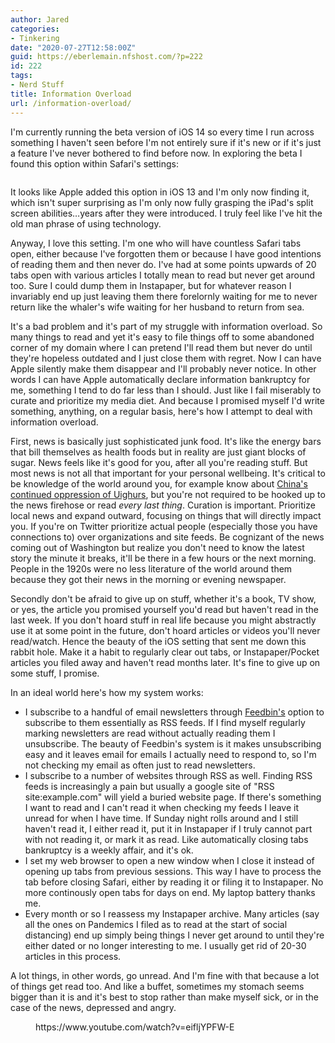 ```yaml
---
author: Jared
categories:
- Tinkering
date: "2020-07-27T12:58:00Z"
guid: https://eberlemain.nfshost.com/?p=222
id: 222
tags:
- Nerd Stuff
title: Information Overload
url: /information-overload/
---
```

<!-- wp:paragraph -->
<p>I'm currently running the beta version of iOS 14 so every time I run across something I haven't seen before I'm not entirely sure if it's new or if it's just a feature I've never bothered to find before now. In exploring the beta I found this option within Safari's settings:</p>
<!-- /wp:paragraph -->

<!-- wp:image {"id":74,"sizeSlug":"large","linkDestination":"none"} -->
<figure class="wp-block-image size-large"><img src="http://eberlemain.nfshost.com/wp-content/uploads/2021/07/autoclose.jpeg" alt="" class="wp-image-74"/></figure>
<!-- /wp:image -->

<!-- wp:paragraph -->
<p>It looks like Apple added this option in iOS 13 and I'm only now finding it, which isn't super surprising as I'm only now fully grasping the iPad's split screen abilities…years after they were introduced. I truly feel like I've hit the old man phrase of using technology.</p>
<!-- /wp:paragraph -->

<!-- wp:paragraph -->
<p>Anyway, I love this setting. I'm one who will have countless Safari tabs open, either because I've forgotten them or because I have good intentions of reading them and then never do. I've had at some points upwards of 20 tabs open with various articles I totally mean to read but never get around too. Sure I could dump them in Instapaper, but for whatever reason I invariably end up just leaving them there forelornly waiting for me to never return like the whaler's wife waiting for her husband to return from sea.</p>
<!-- /wp:paragraph -->

<!-- wp:paragraph -->
<p>It's a bad problem and it's part of my struggle with information overload. So many things to read and yet it's easy to file things off to some abandoned corner of my domain where I can pretend I'll read them but never do until they're hopeless outdated and I just close them with regret. Now I can have Apple silently make them disappear and I'll probably never notice. In other words I can have Apple automatically declare information bankruptcy for me, something I tend to do far less than I should. Just like I fail miserably to curate and prioritize my media diet. And because I promised myself I'd write something, anything, on a regular basis, here's how I attempt to deal with information overload.</p>
<!-- /wp:paragraph -->

<!-- wp:paragraph -->
<p>First, news is basically just sophisticated junk food. It's like the energy bars that bill themselves as health foods but in reality are just giant blocks of sugar. News feels like it's good for you, after all you're reading stuff. But most news is not all that important for your personal wellbeing. It's critical to be knowledge of the world around you, for example know about <a href="https://www.youtube.com/watch?v=17oCQakzIl8">China's continued oppression of Uighurs</a>, but you're not required to be hooked up to the news firehose or read <em>every last thing</em>. Curation is important. Prioritize local news and expand outward, focusing on things that will directly impact you. If you're on Twitter prioritize actual people (especially those you have connections to) over organizations and site feeds. Be cognizant of the news coming out of Washington but realize you don't need to know the latest story the minute it breaks, it'll be there in a few hours or the next morning. People in the 1920s were no less literature of the world around them because they got their news in the morning or evening newspaper.</p>
<!-- /wp:paragraph -->

<!-- wp:paragraph -->
<p>Secondly don't be afraid to give up on stuff, whether it's a book, TV show, or yes, the article you promised yourself you'd read but haven't read in the last week. If you don't hoard stuff in real life because you might abstractly use it at some point in the future, don't hoard articles or videos you'll never read/watch. Hence the beauty of the iOS setting that sent me down this rabbit hole. Make it a habit to regularly clear out tabs, or Instapaper/Pocket articles you filed away and haven't read months later. It's fine to give up on some stuff, I promise.</p>
<!-- /wp:paragraph -->

<!-- wp:paragraph -->
<p>In an ideal world here's how my system works:</p>
<!-- /wp:paragraph -->

<!-- wp:list -->
<ul><li>I subscribe to a handful of email newsletters through <a href="https://feedbin.com/blog/2016/02/03/subscribe-to-email-newsletters-in-feedbin/">Feedbin's</a> option to subscribe to them essentially as RSS feeds. If I find myself regularly marking newsletters are read without actually reading them I unsubscribe. The beauty of Feedbin's system is it makes unsubscribing easy and it leaves email for emails I actually need to respond to, so I'm not checking my email as often just to read newsletters.</li><li>I subscribe to a number of websites through RSS as well. Finding RSS feeds is increasingly a pain but usually a google site of "RSS site:example.com" will yield a buried website page. If there's something I want to read and I can't read it when checking my feeds I leave it unread for when I have time. If Sunday night rolls around and I still haven't read it, I either read it, put it in Instapaper if I truly cannot part with not reading it, or mark it as read. Like automatically closing tabs bankruptcy is a weekly affair, and it's ok.</li><li>I set my web browser to open a new window when I close it instead of opening up tabs from previous sessions. This way I have to process the tab before closing Safari, either by reading it or filing it to Instapaper. No more continously open tabs for days on end. My laptop battery thanks me.</li><li>Every month or so I reassess my Instapaper archive. Many articles (say all the ones on Pandemics I filed as to read at the start of social distancing) end up simply being things I never get around to until they're either dated or no longer interesting to me. I usually get rid of 20-30 articles in this process.</li></ul>
<!-- /wp:list -->

<!-- wp:paragraph -->
<p>A lot things, in other words, go unread. And I'm fine with that because a lot of things get read too. And like a buffet, sometimes my stomach seems bigger than it is and it's best to stop rather than make myself sick, or in the case of the news, depressed and angry.</p>
<!-- /wp:paragraph -->

<!-- wp:embed {"url":"https://www.youtube.com/watch?v=eifljYPFW-E","type":"video","providerNameSlug":"youtube","responsive":true,"className":"wp-embed-aspect-4-3 wp-has-aspect-ratio"} -->
<figure class="wp-block-embed is-type-video is-provider-youtube wp-block-embed-youtube wp-embed-aspect-4-3 wp-has-aspect-ratio"><div class="wp-block-embed__wrapper">
https://www.youtube.com/watch?v=eifljYPFW-E
</div></figure>
<!-- /wp:embed -->
